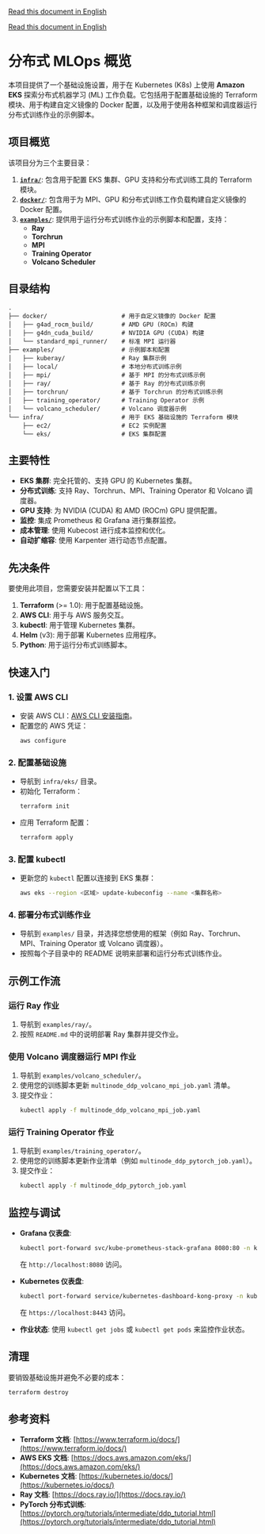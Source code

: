 [Read this document in English](README_en.md)

[Read this document in English](README_en.md)

# 分布式 MLOps 概览

本项目提供了一个基础设施设置，用于在 Kubernetes (K8s) 上使用 **Amazon EKS** 探索分布式机器学习 (ML) 工作负载。它包括用于配置基础设施的 Terraform 模块、用于构建自定义镜像的 Docker 配置，以及用于使用各种框架和调度器运行分布式训练作业的示例脚本。

## 项目概览

该项目分为三个主要目录：

1.  **[`infra/`](infra/)**: 包含用于配置 EKS 集群、GPU 支持和分布式训练工具的 Terraform 模块。
2.  **[`docker/`](docker/)**: 包含用于为 MPI、GPU 和分布式训练工作负载构建自定义镜像的 Docker 配置。
3.  **[`examples/`](examples)**: 提供用于运行分布式训练作业的示例脚本和配置，支持：
    *   **Ray**
    *   **Torchrun**
    *   **MPI**
    *   **Training Operator**
    *   **Volcano Scheduler**

## 目录结构

```
.
├── docker/                     # 用于自定义镜像的 Docker 配置
│   ├── g4ad_rocm_build/        # AMD GPU (ROCm) 构建
│   ├── g4dn_cuda_build/        # NVIDIA GPU (CUDA) 构建
│   └── standard_mpi_runner/    # 标准 MPI 运行器
├── examples/                   # 示例脚本和配置
│   ├── kuberay/                # Ray 集群示例
│   ├── local/                  # 本地分布式训练示例
│   ├── mpi/                    # 基于 MPI 的分布式训练示例
│   ├── ray/                    # 基于 Ray 的分布式训练示例
│   ├── torchrun/               # 基于 Torchrun 的分布式训练示例
│   ├── training_operator/      # Training Operator 示例
│   └── volcano_scheduler/      # Volcano 调度器示例
└── infra/                      # 用于 EKS 基础设施的 Terraform 模块
    ├── ec2/                    # EC2 实例配置
    └── eks/                    # EKS 集群配置
```

## 主要特性

-   **EKS 集群**: 完全托管的、支持 GPU 的 Kubernetes 集群。
-   **分布式训练**: 支持 Ray、Torchrun、MPI、Training Operator 和 Volcano 调度器。
-   **GPU 支持**: 为 NVIDIA (CUDA) 和 AMD (ROCm) GPU 提供配置。
-   **监控**: 集成 Prometheus 和 Grafana 进行集群监控。
-   **成本管理**: 使用 Kubecost 进行成本监控和优化。
-   **自动扩缩容**: 使用 Karpenter 进行动态节点配置。

## 先决条件

要使用此项目，您需要安装并配置以下工具：

1.  **Terraform** (>= 1.0): 用于配置基础设施。
2.  **AWS CLI**: 用于与 AWS 服务交互。
3.  **kubectl**: 用于管理 Kubernetes 集群。
4.  **Helm** (v3): 用于部署 Kubernetes 应用程序。
5.  **Python**: 用于运行分布式训练脚本。

## 快速入门

### 1. **设置 AWS CLI**

-   安装 AWS CLI：[AWS CLI 安装指南](https://docs.aws.amazon.com/cli/latest/userguide/install-cliv2.html)。
-   配置您的 AWS 凭证：
    ```bash
    aws configure
    ```

### 2. **配置基础设施**

-   导航到 `infra/eks/` 目录。
-   初始化 Terraform：
    ```bash
    terraform init
    ```
-   应用 Terraform 配置：
    ```bash
    terraform apply
    ```

### 3. **配置 kubectl**

-   更新您的 `kubectl` 配置以连接到 EKS 集群：
    ```bash
    aws eks --region <区域> update-kubeconfig --name <集群名称>
    ```

### 4. **部署分布式训练作业**

-   导航到 `examples/` 目录，并选择您想使用的框架（例如 Ray、Torchrun、MPI、Training Operator 或 Volcano 调度器）。
-   按照每个子目录中的 README 说明来部署和运行分布式训练作业。

## 示例工作流

### 运行 Ray 作业

1.  导航到 `examples/ray/`。
2.  按照 `README.md` 中的说明部署 Ray 集群并提交作业。

### 使用 Volcano 调度器运行 MPI 作业

1.  导航到 `examples/volcano_scheduler/`。
2.  使用您的训练脚本更新 `multinode_ddp_volcano_mpi_job.yaml` 清单。
3.  提交作业：
    ```bash
    kubectl apply -f multinode_ddp_volcano_mpi_job.yaml
    ```

### 运行 Training Operator 作业

1.  导航到 `examples/training_operator/`。
2.  使用您的训练脚本更新作业清单（例如 `multinode_ddp_pytorch_job.yaml`）。
3.  提交作业：
    ```bash
    kubectl apply -f multinode_ddp_pytorch_job.yaml
    ```

## 监控与调试

-   **Grafana 仪表盘**:
    ```bash
    kubectl port-forward svc/kube-prometheus-stack-grafana 8080:80 -n kube-prometheus-stack
    ```
    在 `http://localhost:8080` 访问。

-   **Kubernetes 仪表盘**:
    ```bash
    kubectl port-forward service/kubernetes-dashboard-kong-proxy -n kubernetes-dashboard 8443:443
    ```
    在 `https://localhost:8443` 访问。

-   **作业状态**:
    使用 `kubectl get jobs` 或 `kubectl get pods` 来监控作业状态。

## 清理

要销毁基础设施并避免不必要的成本：

```bash
terraform destroy
```

## 参考资料

-   **Terraform 文档**: [https://www.terraform.io/docs/](https://www.terraform.io/docs/)
-   **AWS EKS 文档**: [https://docs.aws.amazon.com/eks/](https://docs.aws.amazon.com/eks/)
-   **Kubernetes 文档**: [https://kubernetes.io/docs/](https://kubernetes.io/docs/)
-   **Ray 文档**: [https://docs.ray.io/](https://docs.ray.io/)
-   **PyTorch 分布式训练**: [https://pytorch.org/tutorials/intermediate/ddp_tutorial.html](https://pytorch.org/tutorials/intermediate/ddp_tutorial.html)
